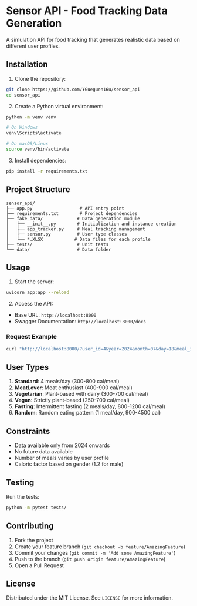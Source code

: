# Sensor API - Food Tracking Data Generation

A simulation API for food tracking that generates realistic data based on different user profiles.

## Installation

1. Clone the repository:
```bash
git clone https://github.com/YGueguen16u/sensor_api
cd sensor_api
```

2. Create a Python virtual environment:
```bash
python -m venv venv

# On Windows
venv\Scripts\activate

# On macOS/Linux
source venv/bin/activate
```

3. Install dependencies:
```bash
pip install -r requirements.txt
```

## Project Structure

```
sensor_api/
├── app.py                  # API entry point
├── requirements.txt        # Project dependencies
├── fake_data/             # Data generation module
│   ├── __init__.py        # Initialization and instance creation
│   ├── app_tracker.py     # Meal tracking management
│   ├── sensor.py          # User type classes
│   └── *.XLSX            # Data files for each profile
├── tests/                 # Unit tests
└── data/                  # Data folder
```

## Usage

1. Start the server:
```bash
uvicorn app:app --reload
```

2. Access the API:
- Base URL: `http://localhost:8000`
- Swagger Documentation: `http://localhost:8000/docs`

### Request Example

```bash
curl "http://localhost:8000/?user_id=4&year=2024&month=07&day=18&meal_id=1"
```

## User Types

1. **Standard**: 4 meals/day (300-800 cal/meal)
2. **MeatLover**: Meat enthusiast (400-900 cal/meal)
3. **Vegetarian**: Plant-based with dairy (300-700 cal/meal)
4. **Vegan**: Strictly plant-based (250-700 cal/meal)
5. **Fasting**: Intermittent fasting (2 meals/day, 800-1200 cal/meal)
6. **Random**: Random eating pattern (1 meal/day, 900-4500 cal)

## Constraints

- Data available only from 2024 onwards
- No future data available
- Number of meals varies by user profile
- Caloric factor based on gender (1.2 for male)

## Testing

Run the tests:
```bash
python -m pytest tests/
```

## Contributing

1. Fork the project
2. Create your feature branch (`git checkout -b feature/AmazingFeature`)
3. Commit your changes (`git commit -m 'Add some AmazingFeature'`)
4. Push to the branch (`git push origin feature/AmazingFeature`)
5. Open a Pull Request

## License

Distributed under the MIT License. See `LICENSE` for more information.
